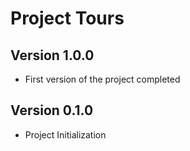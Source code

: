# Project Tours

## Version 1.0.0
- First version of the project completed

## Version 0.1.0
- Project Initialization
